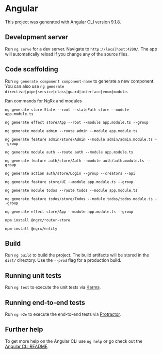 # Angular

This project was generated with [Angular CLI](https://github.com/angular/angular-cli) version 9.1.8.

## Development server

Run `ng serve` for a dev server. Navigate to `http://localhost:4200/`. The app will automatically reload if you change any of the source files.

## Code scaffolding

Run `ng generate component component-name` to generate a new component. You can also use `ng generate directive|pipe|service|class|guard|interface|enum|module`.

Ran commands for NgRx and modules

`ng generate store State --root --statePath store --module app.module.ts`

`ng generate effect store/App --root --module app.module.ts --group`

`ng generate module admin --route admin --module app.module.ts`

`ng generate feature admin/store/Admin --module admin/admin.module.ts --group`

`ng generate module auth --route auth --module app.module.ts`

`ng generate feature auth/store/Auth --module auth/auth.module.ts --group`

`ng generate action auth/store/Login --group --creators --api`

`ng generate feature store/UI --module app.module.ts --group`

`ng generate module todos --route todos --module app.module.ts`

`ng generate feature todos/store/Todos --module todos/todos.module.ts --group`

`ng generate effect store/App --module app.module.ts --group`

`npm install @ngrx/router-store`

`npm install @ngrx/entity`

## Build

Run `ng build` to build the project. The build artifacts will be stored in the `dist/` directory. Use the `--prod` flag for a production build.

## Running unit tests

Run `ng test` to execute the unit tests via [Karma](https://karma-runner.github.io).

## Running end-to-end tests

Run `ng e2e` to execute the end-to-end tests via [Protractor](http://www.protractortest.org/).

## Further help

To get more help on the Angular CLI use `ng help` or go check out the [Angular CLI README](https://github.com/angular/angular-cli/blob/master/README.md).
